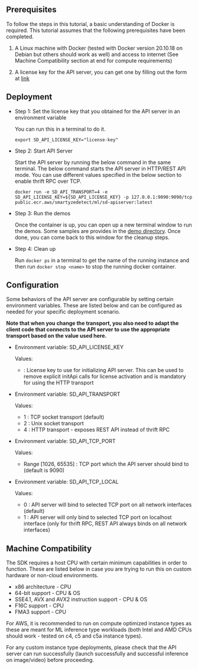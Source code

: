 ## Prerequisites

To follow the steps in this tutorial, a basic understanding of Docker is required. This tutorial assumes that the following prerequisites have been completed.

1. A Linux machine with Docker (tested with Docker version 20.10.18 on Debian but others should work as well) and access to internet (See Machine Compatibility section at end for compute requirements)

2. A license key for the API server, you can get one by filling out the form at [link](https://www.smartyzedetect.com/pages/sdkfreetrial)

## Deployment

- Step 1: Set the license key that you obtained for the API server in an environment variable

  You can run this in a terminal to do it.
  ```
  export SD_API_LICENSE_KEY="license-key"
  ```

- Step 2: Start API Server

  Start the API server by running the below command in the same terminal. The below command starts the API server in HTTP/REST API mode. You can use different values specified in the below section to enable thrift RPC over TCP.
  ```
  docker run -e SD_API_TRANSPORT=4 -e SD_API_LICENSE_KEY=${SD_API_LICENSE_KEY} -p 127.0.0.1:9090:9090/tcp public.ecr.aws/smartyzedetect/ml/sd-apiserver:latest
  ```

- Step 3: Run the demos

  Once the container is up, you can open up a new terminal window to run the demos. Some samples are provides in the [demo directory](/demo). Once done, you can come back to this window for the cleanup steps.

- Step 4: Clean up

  Run `docker ps` in a terminal to get the name of the running instance and then run `docker stop <name>` to stop the running docker container.

## Configuration

Some behaviors of the API server are configurable by setting certain environment variables. These are listed below and can be configured as needed for your specific deployment scenario.

  **Note that when you change the transport, you also need to adapt the client code that connects to the API server to use the appropriate transport based on the value used here.**

- Environment variable: SD_API_LICENSE_KEY

  Values:
    - <license-key> : License key to use for initializing API server. This can be used to remove explicit initApi calls for license activation and is mandatory for using the HTTP transport


- Environment variable: SD_API_TRANSPORT

  Values:
    - 1 : TCP socket transport (default)
    - 2 : Unix socket transport
    - 4 : HTTP transport - exposes REST API instead of thrift RPC


- Environment variable: SD_API_TCP_PORT

  Values:
    - Range [1026, 65535] : TCP port which the API server should bind to (default is 9090)


- Environment variable: SD_API_TCP_LOCAL

  Values:
    - 0 : API server will bind to selected TCP port on all network interfaces (default)
    - 1 : API server will only bind to selected TCP port on localhost interface (only for thrift RPC, REST API always binds on all network interfaces)

## Machine Compatibility

The SDK requires a host CPU with certain minimum capabilities in order to function. These are listed below in case you are trying to run this on custom hardware or non-cloud environments.
- x86 architecture - CPU
- 64-bit support - CPU & OS
- SSE4.1, AVX and AVX2 instruction support - CPU & OS
- F16C support - CPU
- FMA3 support - CPU

For AWS, it is recommended to run on compute optimized instance types as these are meant for ML inference type workloads (both Intel and AMD CPUs should work - tested on c4, c5 and c5a instance types).

For any custom instance type deployments, please check that the API server can run successfully (launch successfully and successful inference on image/video) before proceeding.

